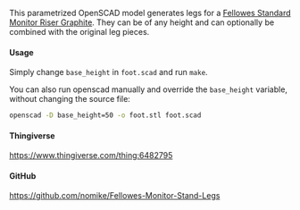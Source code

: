 This parametrized OpenSCAD model generates legs for a [Fellowes Standard Monitor Riser Graphite](https://www.fellowes.com/uk/en/catalog/workspace/ergonomic-accessories/details/monitor-stands/UK-9169301). They can be of any height and can optionally be combined with the original leg pieces.

#### Usage

Simply change `base_height` in `foot.scad` and run `make`.

You can also run openscad manually and override the `base_height` variable, without changing the source file:

```sh
openscad -D base_height=50 -o foot.stl foot.scad
```

#### Thingiverse

<https://www.thingiverse.com/thing:6482795>

#### GitHub

<https://github.com/nomike/Fellowes-Monitor-Stand-Legs>
